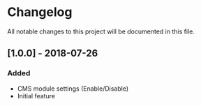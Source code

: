 # Changelog
All notable changes to this project will be documented in this file.

## [1.0.0] - 2018-07-26
### Added
- CMS module settings (Enable/Disable)
- Initial feature